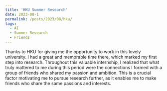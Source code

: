 ```yaml
---
title: 'HKU Summer Research'
date: 2023-08-1
permalink: /posts/2023/08/hku/
tags:
  - AI
  - Summer Research
  - Friends
---
```


Thanks to HKU for giving me the opportunity to work in this lovely university. I had a great and memorable time there, which marked my first step into research. Throughout this valuable internship, I realized that what truly mattered to me during this period were the connections I formed with a group of friends who shared my passion and ambition. This is a crucial factor motivating me to pursue research further, as it enables me to make friends who share the same passions and interests.



